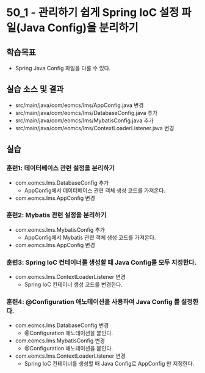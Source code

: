 # 50_1 - 관리하기 쉽게 Spring IoC 설정 파일(Java Config)을 분리하기

## 학습목표

- Spring Java Config 파일을 다룰 수 있다.

## 실습 소스 및 결과

- src/main/java/com/eomcs/lms/AppConfig.java 변경
- src/main/java/com/eomcs/lms/DatabaseConfig.java 추가
- src/main/java/com/eomcs/lms/MybatisConfig.java 추가
- src/main/java/com/eomcs/lms/ContextLoaderListener.java 변경

## 실습  

### 훈련1: 데이터베이스 관련 설정을 분리하기

- com.eomcs.lms.DatabaseConfig 추가
  - AppConfig에서 데이터베이스 관련 객체 생성 코드를 가져온다.
- com.eomcs.lms.AppConfig 변경
  
### 훈련2: Mybatis 관련 설정을 분리하기

- com.eomcs.lms.MybatisConfig 추가
  - AppConfig에서 Mybatis 관련 객체 생성 코드를 가져온다.
- com.eomcs.lms.AppConfig 변경

### 훈련3: Spring IoC 컨테이너를 생성할 때 Java Config를 모두 지정한다.

- com.eomcs.lms.ContextLoaderListener 변경
  - Spring IoC 컨테이너 생성 코드를 변경한다.
  
### 훈련4: @Configuration 애노테이션을 사용하여 Java Config 를 설정한다.

- com.eomcs.lms.DatabaseConfig 변경
  - @Configuration 애노테이션을 붙인다.
- com.eomcs.lms.MybatisConfig 변경
  - @Configuration 애노테이션을 붙인다.
- com.eomcs.lms.ContextLoaderListener 변경
  - Spring IoC 컨테이너를 생성할 때 Java Config로 AppConfig 만 지정한다.